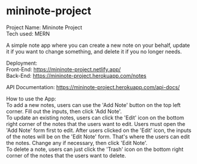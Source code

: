 # mininote-project
Project Name: Mininote Project  
Tech used: MERN

A simple note app where you can create a new note on your behalf, update it if you want to change something, and delete it if you no longer needs.

Deployment:   
  Front-End: https://mininote-project.netlify.app/  
  Back-End: https://mininote-project.herokuapp.com/notes
 
API Documentation: https://mininote-project.herokuapp.com/api-docs/

How to use the App:  
To add a new notes, users can use the 'Add Note' button on the top left corner. Fill out the inputs, then click 'Add Note'.  
To update an existing notes, users can click the 'Edit' icon on the bottom right corner of the notes that the users want to edit. Users must open the 'Add Note' form first to edit. After users clicked on the 'Edit' icon, the inputs of the notes will be on the 'Edit Note' form. That's where the users can edit the notes. Change any if necessary, then click 'Edit Note'.  
To delete a note, users can just click the 'Trash' icon on the bottom right corner of the notes that the users want to delete.


